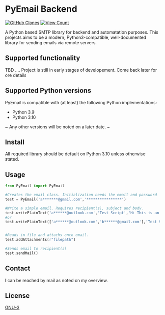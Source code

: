 PyEmail Backend
===============
[![GitHub Clones](https://img.shields.io/badge/dynamic/json?color=success&label=Clone&query=count&url=https://gist.githubusercontent.com/MisterSoandSo/1a51ed347f57857e2304f54123de2759/raw/clone.json&logo=github)]()
[![View Count](https://img.shields.io/badge/dynamic/json?color=success&label=Views&query=uniques&url=https://gist.githubusercontent.com/MisterSoandSo/1a51ed347f57857e2304f54123de2759/raw/clone.json&logo=github)]()

A Python based SMTP library for backend and automatation purposes. This projects aims to be a modern, Python3-compatible, well-documented library for
sending emails via remote servers.

## Supported functionality
TBD .... Project is still in early stages of developement. Come back later for ore details

## Supported Python versions
PyEmail is compatible with (at least) the following Python implementations:
* Python 3.9
* Python 3.10

~ Any other versions will be noted on a later date. ~

## Install
All required library should be default on Python 3.10 unless otherwise stated.

## Usage

```python
from PyEmail import PyEmail

#Creates the email class. Initialization needs the email and password
test = PyEmail('a*******@gmail.com','****************')

#Write a simple email. Requires recipient(s), subject and body.
test.writePlainText('a******@outlook.com','Test Script','Hi This is an automated test message')
#or
test.writePlainText(['a******@outlook.com','b******@gmail.com'],'Test Script','Hi This is an automated test message')


#Reads in file and attachs onto email.
test.addAttachments(r"filepath")

#Sends email to recipient(s)
test.sendMail()

```
## Contact
I can be reached by mail as noted on my overview.

## License
[GNU-3](https://choosealicense.com/licenses/gpl-3.0/)
